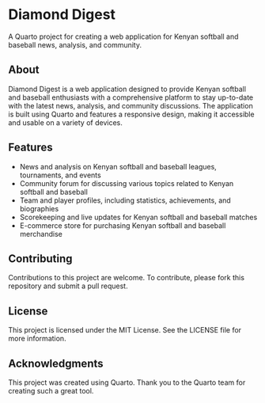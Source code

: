 **Diamond Digest**
================

A Quarto project for creating a web application for Kenyan softball and baseball news, analysis, and community.

**About**
--------

Diamond Digest is a web application designed to provide Kenyan softball and baseball enthusiasts with a comprehensive platform to stay up-to-date with the latest news, analysis, and community discussions. The application is built using Quarto and features a responsive design, making it accessible and usable on a variety of devices.

**Features**
------------

* News and analysis on Kenyan softball and baseball leagues, tournaments, and events
* Community forum for discussing various topics related to Kenyan softball and baseball
* Team and player profiles, including statistics, achievements, and biographies
* Scorekeeping and live updates for Kenyan softball and baseball matches
* E-commerce store for purchasing Kenyan softball and baseball merchandise

**Contributing**
--------------

Contributions to this project are welcome. To contribute, please fork this repository and submit a pull request.

**License**
---------

This project is licensed under the MIT License. See the LICENSE file for more information.

**Acknowledgments**
---------------

This project was created using Quarto. Thank you to the Quarto team for creating such a great tool.
